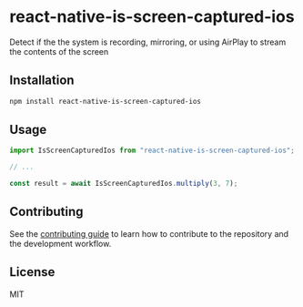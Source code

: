 # react-native-is-screen-captured-ios

Detect if the the system is recording, mirroring, or using AirPlay to stream the contents of the screen

## Installation

```sh
npm install react-native-is-screen-captured-ios
```

## Usage

```js
import IsScreenCapturedIos from "react-native-is-screen-captured-ios";

// ...

const result = await IsScreenCapturedIos.multiply(3, 7);
```

## Contributing

See the [contributing guide](CONTRIBUTING.md) to learn how to contribute to the repository and the development workflow.

## License

MIT
